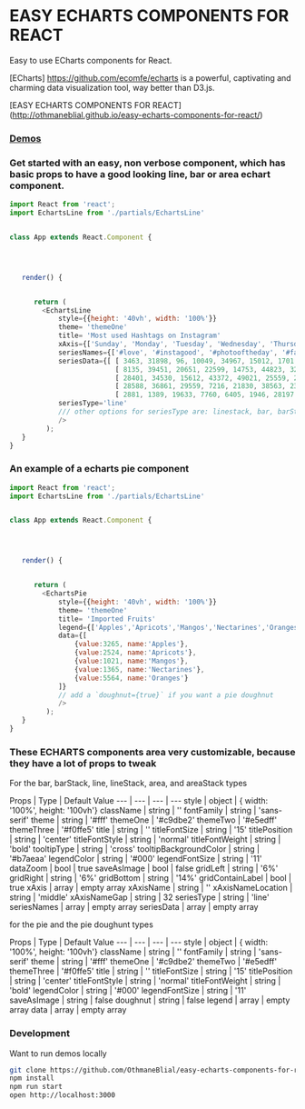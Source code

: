 # EASY ECHARTS COMPONENTS FOR REACT

Easy to use ECharts components for React.

[ECharts] https://github.com/ecomfe/echarts is a powerful, captivating and charming data visualization tool, way better than D3.js.


[EASY ECHARTS COMPONENTS FOR REACT] (http://othmaneblial.github.io/easy-echarts-components-for-react/)



### [Demos](http://othmaneblial.github.io/easy-echarts-components-for-react/)




### Get started with an easy, non verbose component, which has basic props to have a good looking line, bar or area echart component.

```js
import React from 'react';
import EchartsLine from './partials/EchartsLine'


class App extends React.Component {




   render() {


      return (
        <EchartsLine
            style={{height: '40vh', width: '100%'}}
            theme= 'themeOne'
            title= 'Most used Hashtags on Instagram'
            xAxis={['Sunday', 'Monday', 'Tuesday', 'Wednesday', 'Thursday', 'Friday', 'Saturday']}
            seriesNames={['#love', '#instagood', '#photooftheday', '#fashion', '#beautiful'],}
            seriesData={[ [ 3463, 31898, 96, 10049, 34967, 15012, 1701 ],
                          [ 8135, 39451, 20651, 22599, 14753, 44823, 32469 ],
                          [ 28401, 34530, 15612, 43372, 49021, 25559, 20051 ],
                          [ 28588, 36861, 29559, 7216, 21830, 38563, 2336 ],
                          [ 2881, 1389, 19633, 7760, 6405, 1946, 28197 ] ]}
            seriesType='line'
            /// other options for seriesType are: linestack, bar, barStack, area, areaStack
            />
         );
   }
}

```


### An example of a echarts pie component

```js
import React from 'react';
import EchartsLine from './partials/EchartsLine'


class App extends React.Component {




   render() {


      return (
        <EchartsPie
            style={{height: '40vh', width: '100%'}}
            theme= 'themeOne'
            title= 'Imported Fruits'
            legend={['Apples','Apricots','Mangos','Nectarines','Oranges']}
            data={[
                {value:3265, name:'Apples'},
                {value:2524, name:'Apricots'},
                {value:1021, name:'Mangos'},
                {value:1365, name:'Nectarines'},
                {value:5564, name:'Oranges'}
            ]}
            // add a `doughnut={true}` if you want a pie doughnut
            />
         );
   }
}

```

### These ECHARTS components area very customizable, because they have a lot of props to tweak
For the bar, barStack, line, lineStack, area, and areaStack types


Props | Type | Default Value
--- | --- | --- | ---
style | object | { width: '100%', height: '100vh'}
className | string | ''
fontFamily | string | 'sans-serif'
theme | string | '#fff'
themeOne | '#c9dbe2'
themeTwo | '#e5edff'
themeThree | '#f0ffe5'
title | string | ''
titleFontSize | string | '15'
titlePosition | string | 'center'
titleFontStyle | string | 'normal'
titleFontWeight | string | 'bold'
tooltipType | string | 'cross'
tooltipBackgroundColor | string | '#b7aeaa'
legendColor | string | '#000'
legendFontSize | string | '11'
dataZoom | bool | true
saveAsImage | bool | false
gridLeft | string | '6%'
gridRight | string | '6%'
gridBottom | string | '14%'
gridContainLabel | bool | true
xAxis | array | empty array
xAxisName | string | ''
xAxisNameLocation | string | 'middle'
xAxisNameGap | string | 32
seriesType | string | 'line'
seriesNames | array | empty array
seriesData | array | empty array

for the pie and the pie doughunt types


Props | Type | Default Value
--- | --- | --- | ---
style | object | { width: '100%', height: '100vh'}
className | string | ''
fontFamily | string | 'sans-serif'
theme | string | '#fff'
themeOne | '#c9dbe2'
themeTwo | '#e5edff'
themeThree | '#f0ffe5'
title | string | ''
titleFontSize | string | '15'
titlePosition | string | 'center'
titleFontStyle | string | 'normal'
titleFontWeight | string | 'bold'
legendColor | string | '#000'
legendFontSize | string | '11'
saveAsImage | string | false
doughnut | string | false
legend | array | empty array
data | array | empty array




### Development
Want to run demos locally

```bash
git clone https://github.com/OthmaneBlial/easy-echarts-components-for-react/
npm install
npm run start
open http://localhost:3000
```
